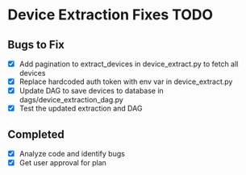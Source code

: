 # Device Extraction Fixes TODO

## Bugs to Fix
- [x] Add pagination to extract_devices in device_extract.py to fetch all devices
- [x] Replace hardcoded auth token with env var in device_extract.py
- [x] Update DAG to save devices to database in dags/device_extraction_dag.py
- [x] Test the updated extraction and DAG

## Completed
- [x] Analyze code and identify bugs
- [x] Get user approval for plan
